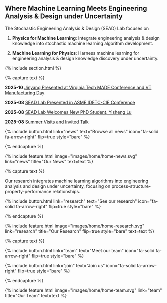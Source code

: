 ---
---

## Where Machine Learning Meets Engineering Analysis & Design under Uncertainty
The Stochastic Engineering Analysis & Design (SEAD) Lab focuses on 

1. **Physics for Machine Learning**: Integrate engineering analysis & design knowledge into stochastic machine learning algorithm development.

2. **Machine Learning for Physics**: Harness machine learning for engineering analysis & design knowledge discovery under uncertainty.

{% include section.html %}

<!-- ## Highlights -->

{% capture text %}

<!-- Lorem ipsum dolor sit amet, consectetur adipiscing elit, sed do eiusmod tempor incididunt ut labore et dolore magna aliqua. -->

<!--
{% include post-excerpt-home-page.html lookup="travel-award" %}
{% include post-excerpt-home-page.html lookup="mii" %}
 -->

**2025-10** [Jinyang Presented at Virginia Tech MADE Conference and VT Manufacturing Day](/2025/10/03/vtmade.html)

**2025-08** [SEAD Lab Presented in ASME IDETC-CIE Conference](/2025/098/01/idetc-cie.html)

**2025-08** [SEAD Lab Welcomes New PhD Student, Yisheng Lu](/2025/08/07/new-member.html)

**2025-08** [Summer Visits and Invited Talk](2025/08/06/bnluic.html)




 

{%
  include button.html
  link="news"
  text="Browse all news"
  icon="fa-solid fa-arrow-right"
  flip=true
  style="bare"
%}

{% endcapture %}

{%
  include feature.html
  image="images/home/home-news.svg"
  link="news"
  title="Our News"
  text=text
%}

{% capture text %}

Our research integrates machine learning algorithms into engineering analysis and design under uncertainty, focusing on process-structure-property-performance relationships.

{%
  include button.html
  link="research"
  text="See our research"
  icon="fa-solid fa-arrow-right"
  flip=true
  style="bare"
%}

{% endcapture %}

{%
  include feature.html
  image="images/home/home-research.svg"
  link="research"
  title="Our Research"
  flip=true
  style="bare"
  text=text
%}

{% capture text %}

<!-- Lorem ipsum dolor sit amet, consectetur adipiscing elit, sed do eiusmod tempor incididunt ut labore et dolore magna aliqua. -->

{%
  include button.html
  link="team"
  text="Meet our team"
  icon="fa-solid fa-arrow-right"
  flip=true
  style="bare"
%}

{%
  include button.html
  link="join"
  text="Join us"
  icon="fa-solid fa-arrow-right"
  flip=true
  style="bare"
%}

{% endcapture %}

{%
  include feature.html
  image="images/home/home-team.svg"
  link="team"
  title="Our Team"
  text=text
%}
